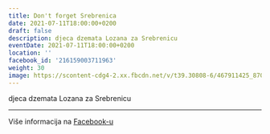 ```yaml
---
title: Don't forget Srebrenica
date: 2021-07-11T18:00:00+0200
draft: false
description: djeca dzemata Lozana za Srebrenicu
eventDate: 2021-07-11T18:00:00+0200
location: ''
facebook_id: '216159003711963'
weight: 30
image: https://scontent-cdg4-2.xx.fbcdn.net/v/t39.30808-6/467911425_8702124949883247_8451066247417132989_n.jpg?_nc_cat=103&ccb=1-7&_nc_sid=9e60e4&_nc_eui2=AeGxBM5gmFoBDnSrQC1cOb3STHlsLy7Cd4JMeWwvLsJ3ggEqyGsB_zl-XvvPGWy8f0UPzzWjAuO3Zv4k3PBjBnj3&_nc_ohc=LuQ4zFQuXqcQ7kNvwG-dsfY&_nc_oc=AdmpEyZgVjZGyhlEMgGR3-LupyLBgEVue0r67Ssadpg4Mfe9udoMrpHgwPJ8U8zBzQQ&_nc_zt=23&_nc_ht=scontent-cdg4-2.xx&edm=ABTKTjYEAAAA&_nc_gid=ppp1aw5-PMVLcatRt3Pe4A&oh=00_AfO5khh5lmFuyj-nj2a6QaVXncOf0RDjB-emNrx3nPO1Kw&oe=6867EBD9
---
```


djeca dzemata Lozana za Srebrenicu

---

Više informacija na [Facebook-u](https://facebook.com/events/216159003711963)
